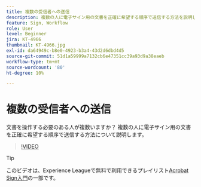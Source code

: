 ```yaml
---
title: 複数の受信者への送信
description: 複数の人に電子サイン用の文書を正確に希望する順序で送信する方法を説明します
feature: Sign, Workflow
role: User
level: Beginner
jira: KT-4966
thumbnail: KT-4966.jpg
exl-id: da64949c-b8e0-4923-b3a4-43d2d6dbd4d5
source-git-commit: 51d1a59999a7132cb6e47351cc39a93d9a38eaeb
workflow-type: tm+mt
source-wordcount: '80'
ht-degree: 10%

---
```


# 複数の受信者への送信

文書を操作する必要のある人が複数いますか？ 複数の人に電子サイン用の文書を正確に希望する順序で送信する方法について説明します。

>[!VIDEO](https://video.tv.adobe.com/v/341296?quality=12&learn=on&hidetitle=true)

>[!TIP]
>
>このビデオは、Experience Leagueで無料で利用できるプレイリスト[Acrobat Sign入門](https://experienceleague.adobe.com/ja/playlists/acrobat-sign-get-started-business-users)の一部です。
